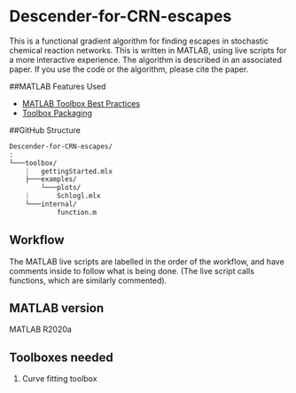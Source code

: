 # Descender-for-CRN-escapes
 This is a functional gradient algorithm for finding escapes in stochastic chemical reaction networks. This is written in MATLAB, using live scripts for a more interactive experience. The algorithm is described in an associated paper. If you use the code or the algorithm, please cite the paper.  

##MATLAB Features Used
* [MATLAB Toolbox Best Practices](https://github.com/mathworks/toolboxdesign)
* [Toolbox Packaging](https://www.mathworks.com/help/matlab/matlab_prog/create-and-share-custom-matlab-toolboxes.html)


##GitHub Structure

``` markdown
Descender-for-CRN-escapes/
:
└───toolbox/
    |   gettingStarted.mlx
    ├───examples/
    	└───plots/
    |       Schlogl.mlx
    └───internal/
            function.m
```

## Workflow
The MATLAB live scripts are labelled in the order of the workflow, and have comments inside to follow what is being done. (The live script calls functions, which are similarly commented).  


## MATLAB version
MATLAB R2020a

## Toolboxes needed
1. Curve fitting toolbox
